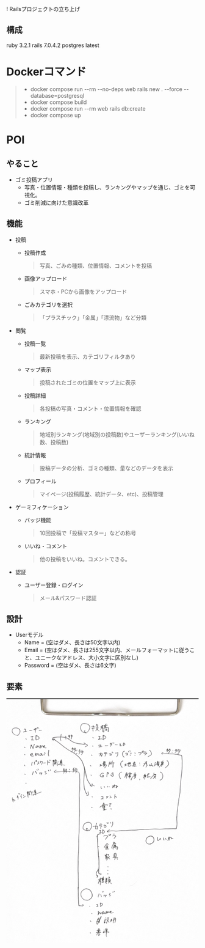 ! Railsプロジェクトの立ち上げ
## 構成
ruby 3.2.1
rails 7.0.4.2
postgres latest
# Dockerコマンド
> - docker compose run --rm --no-deps web rails new . --force --database=postgresql
> - docker compose build
> - docker compose run --rm web rails db:create
> - docker compose up


# POI
## やること
 - ゴミ投稿アプリ
    - 写真・位置情報・種類を投稿し、ランキングやマップを通じ、ゴミを可視化。
    - ゴミ削減に向けた意識改革

## 機能

 - 投稿
    - 投稿作成
        > 写真、ごみの種類、位置情報、コメントを投稿
    - 画像アップロード
        > スマホ・PCから画像をアップロード
    - ごみカテゴリを選択
        > 「プラスチック」「金属」「漂流物」など分類

- 閲覧
    - 投稿一覧
        > 最新投稿を表示、カテゴリフィルタあり
    - マップ表示
        > 投稿されたゴミの位置をマップ上に表示
    - 投稿詳細
        > 各投稿の写真・コメント・位置情報を確認
    - ランキング
        > 地域別ランキング(地域別の投稿数)やユーザーランキング(いいね数、投稿数)
    - 統計情報
        > 投稿データの分析、ゴミの種類、量などのデータを表示
    - プロフィール
        > マイページ(投稿履歴、統計データ、etc)、投稿管理

- ゲーミフィケーション
    - バッジ機能
        > 10回投稿で「投稿マスター」などの称号
    - いいね・コメント
        > 他の投稿をいいね。コメントできる。

- 認証
    - ユーザー登録・ログイン
        > メール&パスワード認証

## 設計
- Userモデル
    - Name = (空はダメ、長さは50文字以内)
    - Email = (空はダメ、長さは255文字以内、メールフォーマットに従うこと、ユニークなアドレス、大小文字に区別なし)
    - Password = (空はダメ、長さは6文字)

## 要素
![要素](./README/youso.png)